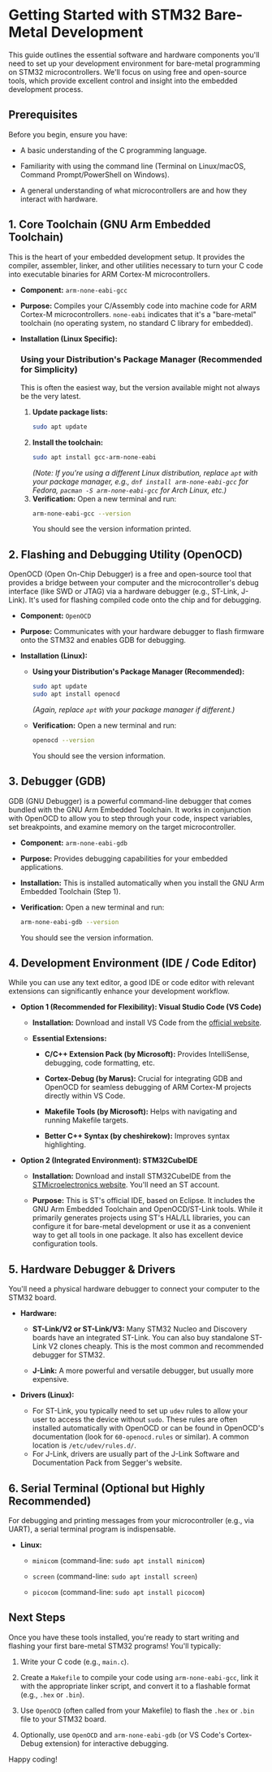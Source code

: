 # Getting Started with STM32 Bare-Metal Development

This guide outlines the essential software and hardware components you'll need to set up your development environment for bare-metal programming on STM32 microcontrollers. We'll focus on using free and open-source tools, which provide excellent control and insight into the embedded development process.

## Prerequisites

Before you begin, ensure you have:

* A basic understanding of the C programming language.

* Familiarity with using the command line (Terminal on Linux/macOS, Command Prompt/PowerShell on Windows).

* A general understanding of what microcontrollers are and how they interact with hardware.

## 1. Core Toolchain (GNU Arm Embedded Toolchain)

This is the heart of your embedded development setup. It provides the compiler, assembler, linker, and other utilities necessary to turn your C code into executable binaries for ARM Cortex-M microcontrollers.

* **Component:** `arm-none-eabi-gcc`

* **Purpose:** Compiles your C/Assembly code into machine code for ARM Cortex-M microcontrollers. `none-eabi` indicates that it's a "bare-metal" toolchain (no operating system, no standard C library for embedded).

* **Installation (Linux Specific):**

    ### Using your Distribution's Package Manager (Recommended for Simplicity)

    This is often the easiest way, but the version available might not always be the very latest.

    1.  **Update package lists:**
        ```bash
        sudo apt update
        ```
    2.  **Install the toolchain:**
        ```bash
        sudo apt install gcc-arm-none-eabi
        ```
        *(Note: If you're using a different Linux distribution, replace `apt` with your package manager, e.g., `dnf install arm-none-eabi-gcc` for Fedora, `pacman -S arm-none-eabi-gcc` for Arch Linux, etc.)*
    3.  **Verification:** Open a new terminal and run:
        ```bash
        arm-none-eabi-gcc --version
        ```
        You should see the version information printed.


## 2. Flashing and Debugging Utility (OpenOCD)

OpenOCD (Open On-Chip Debugger) is a free and open-source tool that provides a bridge between your computer and the microcontroller's debug interface (like SWD or JTAG) via a hardware debugger (e.g., ST-Link, J-Link). It's used for flashing compiled code onto the chip and for debugging.

* **Component:** `OpenOCD`

* **Purpose:** Communicates with your hardware debugger to flash firmware onto the STM32 and enables GDB for debugging.

* **Installation (Linux):**

    * **Using your Distribution's Package Manager (Recommended):**
        ```bash
        sudo apt update
        sudo apt install openocd
        ```
        *(Again, replace `apt` with your package manager if different.)*

    * **Verification:** Open a new terminal and run:
        ```bash
        openocd --version
        ```
        You should see the version information.

## 3. Debugger (GDB)

GDB (GNU Debugger) is a powerful command-line debugger that comes bundled with the GNU Arm Embedded Toolchain. It works in conjunction with OpenOCD to allow you to step through your code, inspect variables, set breakpoints, and examine memory on the target microcontroller.

* **Component:** `arm-none-eabi-gdb`

* **Purpose:** Provides debugging capabilities for your embedded applications.

* **Installation:** This is installed automatically when you install the GNU Arm Embedded Toolchain (Step 1).

* **Verification:** Open a new terminal and run:
    ```bash
    arm-none-eabi-gdb --version
    ```
    You should see the version information.

## 4. Development Environment (IDE / Code Editor)

While you can use any text editor, a good IDE or code editor with relevant extensions can significantly enhance your development workflow.

* **Option 1 (Recommended for Flexibility): Visual Studio Code (VS Code)**

    * **Installation:** Download and install VS Code from the [official website](https://code.visualstudio.com/).

    * **Essential Extensions:**

        * **C/C++ Extension Pack (by Microsoft):** Provides IntelliSense, debugging, code formatting, etc.

        * **Cortex-Debug (by Marus):** Crucial for integrating GDB and OpenOCD for seamless debugging of ARM Cortex-M projects directly within VS Code.

        * **Makefile Tools (by Microsoft):** Helps with navigating and running Makefile targets.

        * **Better C++ Syntax (by cheshirekow):** Improves syntax highlighting.

* **Option 2 (Integrated Environment): STM32CubeIDE**

    * **Installation:** Download and install STM32CubeIDE from the [STMicroelectronics website](https://www.st.com/en/development-tools/stm32cubeide.html). You'll need an ST account.

    * **Purpose:** This is ST's official IDE, based on Eclipse. It includes the GNU Arm Embedded Toolchain and OpenOCD/ST-Link tools. While it primarily generates projects using ST's HAL/LL libraries, you can configure it for bare-metal development or use it as a convenient way to get all tools in one package. It also has excellent device configuration tools.

## 5. Hardware Debugger & Drivers

You'll need a physical hardware debugger to connect your computer to the STM32 board.

* **Hardware:**

    * **ST-Link/V2 or ST-Link/V3:** Many STM32 Nucleo and Discovery boards have an integrated ST-Link. You can also buy standalone ST-Link V2 clones cheaply. This is the most common and recommended debugger for STM32.

    * **J-Link:** A more powerful and versatile debugger, but usually more expensive.

* **Drivers (Linux):**

    * For ST-Link, you typically need to set up `udev` rules to allow your user to access the device without `sudo`. These rules are often installed automatically with OpenOCD or can be found in OpenOCD's documentation (look for `60-openocd.rules` or similar). A common location is `/etc/udev/rules.d/`.
    * For J-Link, drivers are usually part of the J-Link Software and Documentation Pack from Segger's website.

## 6. Serial Terminal (Optional but Highly Recommended)

For debugging and printing messages from your microcontroller (e.g., via UART), a serial terminal program is indispensable.

* **Linux:**

    * `minicom` (command-line: `sudo apt install minicom`)

    * `screen` (command-line: `sudo apt install screen`)

    * `picocom` (command-line: `sudo apt install picocom`)



## Next Steps

Once you have these tools installed, you're ready to start writing and flashing your first bare-metal STM32 programs! You'll typically:

1.  Write your C code (e.g., `main.c`).

2.  Create a `Makefile` to compile your code using `arm-none-eabi-gcc`, link it with the appropriate linker script, and convert it to a flashable format (e.g., `.hex` or `.bin`).

3.  Use `OpenOCD` (often called from your Makefile) to flash the `.hex` or `.bin` file to your STM32 board.

4.  Optionally, use `OpenOCD` and `arm-none-eabi-gdb` (or VS Code's Cortex-Debug extension) for interactive debugging.

Happy coding!